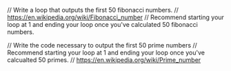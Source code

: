 
// Write a loop that outputs the first 50 fibonacci numbers.
// https://en.wikipedia.org/wiki/Fibonacci_number
// Recommend starting your loop at 1 and ending your loop once you've calculated 50 fibonacci numbers.


// Write the code necessary to output the first 50 prime numbers
// Recommend starting your loop at 1 and ending your loop once you've calcualted 50 primes.
// https://en.wikipedia.org/wiki/Prime_number